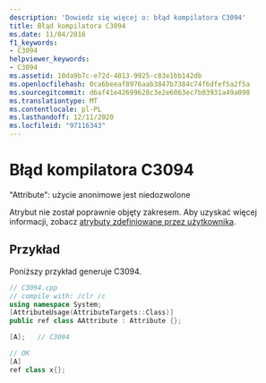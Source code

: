 ```yaml
---
description: 'Dowiedz się więcej o: błąd kompilatora C3094'
title: Błąd kompilatora C3094
ms.date: 11/04/2016
f1_keywords:
- C3094
helpviewer_keywords:
- C3094
ms.assetid: 10da9b7c-e72d-4013-9925-c83e1bb142db
ms.openlocfilehash: 0ca6beeaf8976aab3847b7384c74f6dfef5a2f5a
ms.sourcegitcommit: d6af41e42699628c3e2e6063ec7b03931a49a098
ms.translationtype: MT
ms.contentlocale: pl-PL
ms.lasthandoff: 12/11/2020
ms.locfileid: "97116343"
---
```

# <a name="compiler-error-c3094"></a>Błąd kompilatora C3094

"Attribute": użycie anonimowe jest niedozwolone

Atrybut nie został poprawnie objęty zakresem.  Aby uzyskać więcej informacji, zobacz [atrybuty zdefiniowane przez użytkownika](../../extensions/user-defined-attributes-cpp-component-extensions.md).

## <a name="example"></a>Przykład

Poniższy przykład generuje C3094.

```cpp
// C3094.cpp
// compile with: /clr /c
using namespace System;
[AttributeUsage(AttributeTargets::Class)]
public ref class AAttribute : Attribute {};

[A];   // C3094

// OK
[A]
ref class x{};
```
